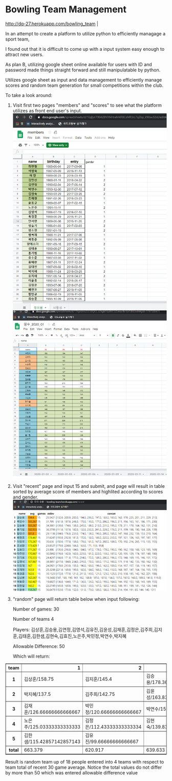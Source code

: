 # Bowling Team Management

http://dq-27.herokuapp.com/bowling_team |

In an attempt to create a platform to utilize python to efficiently managage a sport team,

I found out that it is difficult to come up with a input system easy enough to attract new users.

As plan B, utilizing google sheet online available for users with ID and password made things straight forward and still manipulatable by python.

Utilizes google sheet as input and data management to efficiently manage scores and random team
generation for small competitions within the club.

To take a look around:
1. Visit first two pages "members" and "scores" to see what the platform utilizes as front end user's input.
![members.png](members.png) ![scores.png](scores.png)
2. Visit "recent" page and input 15 and submit, and page will result in table sorted by average score of members
    and highlited according to scores and gender.
![recent.png](recent.png)
3. "random" page will return table below when input following:

   Number of games: 30
   
   Number of teams 4
   
   Players: 김상훈,김승용,김연정,김영석,김유진,김윤성,김재훈,김정은,김주희,김지훈,김태훈,김한샘,김현숙,김효진,노은주,박민정,박연수,박지혜
   
   Allowable Difference: 50
   
   Which will return:
   
<html><head></head><body><table border="1" class="dataframe">
  <thead>
    <tr style="text-align: right;">
      <th>team</th>
      <th>1</th>
      <th>2</th>
      <th>3</th>
      <th>4</th>
    </tr>
  </thead>
  <tbody>
    <tr>
      <th>1</th>
      <td>김상훈/158.75</td>
      <td>김지훈/145.4</td>
      <td>김승용/178.36666666666667</td>
      <td>김효진/174.13333333333333</td>
    </tr>
    <tr>
      <th>2</th>
      <td>박지혜/137.5</td>
      <td>김주희/142.75</td>
      <td>김윤성/163.83333333333334</td>
      <td>김영석/166.2</td>
    </tr>
    <tr>
      <th>3</th>
      <td>김재훈/126.66666666666667</td>
      <td>박민정/120.66666666666667</td>
      <td>박연수/157.6</td>
      <td>김태훈/150.9</td>
    </tr>
    <tr>
      <th>4</th>
      <td>노은주/125.03333333333333</td>
      <td>김정은/112.43333333333334</td>
      <td>김현숙/139.83333333333334</td>
      <td>김연정/132.76666666666668</td>
    </tr>
    <tr>
      <th>5</th>
      <td>김한샘/115.42857142857143</td>
      <td>김유진/99.66666666666667</td>
      <td></td>
      <td></td>
    </tr>
    <tr>
      <th>total</th>
      <td>663.379</td>
      <td>620.917</td>
      <td>639.633</td>
      <td>624</td>
    </tr>
  </tbody>
</table></body></html>

Result is random team up of 18 people entered into 4 teams with respect to team total of recent 30 game average.
Notice the total values do not differ by more than 50 which was entered allowable difference value
